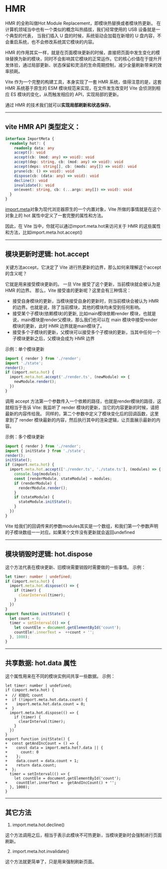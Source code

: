 # HMR
HMR 的全称叫做Hot Module Replacement，即模块热替换或者模块热更新。
在计算机领域当中也有一个类似的概念叫热插拔，我们经常使用的 USB 设备就是一个典型的代表，
当我们插入 U 盘的时候，系统驱动会加载在新增的 U 盘内容，不会重启系统，也不会修改系统其它模块的内容。

HMR 的作用其实一样，就是在页面模块更新的时候，直接把页面中发生变化的模块替换为新的模块，同时不会影响其它模块的正常运作。它的核心价值在于​​提升开发体验​​，通过局部更新、状态保留和灵活的生命周期控制，减少全量刷新带来的效率损耗。

Vite 作为一个完整的构建工具，本身实现了一套 HMR 系统，值得注意的是，这套 HMR 系统基于原生的 ESM 模块规范来实现，在文件发生改变时 Vite 会侦测到相应 ES 模块的变化，从而触发相应的 API，实现局部的更新。

通过 HMR 的技术我们就可以<strong>实现局部刷新和状态保存</strong>。

---

## vite HMR API 类型定义：
```ts
interface ImportMeta {
  readonly hot?: {
    readonly data: any
    accept(): void
    accept(cb: (mod: any) => void): void
    accept(dep: string, cb: (mod: any) => void): void
    accept(deps: string[], cb: (mods: any[]) => void): void
    prune(cb: () => void): void
    dispose(cb: (data: any) => void): void
    decline(): void
    invalidate(): void
    on(event: string, cb: (...args: any[]) => void): void
  }
}
```
[import.meta](https://developer.mozilla.org/en-US/docs/Web/JavaScript/Reference/Operators/import.meta)对象为现代浏览器原生的一个内置对象，Vite 所做的事情就是在这个对象上的 hot 属性中定义了一套完整的属性和方法。

因此，在 Vite 当中，你就可以通过import.meta.hot来访问关于 HMR 的这些属性和方法，比如import.meta.hot.accept()

---

## 模块更新时逻辑: hot.accept
关键方法accept，它决定了 Vite 进行热更新的边界，那么如何来理解这个accept的含义呢？

它就是用来接受模块更新的。 一旦 Vite 接受了这个更新，当前模块就会被认为是 HMR 的边界。
那么，Vite 接受谁的更新呢？这里会有三种情况：
- 接受自身模块的更新，当模块接受自身的更新时，则当前模块会被认为 HMR 的边界。也就是说，除了当前模块，其他的模块均未受到任何影响。
- 接受某个子模块(依赖模块)的更新, 比如main模块依赖render 模块，也就是说，main模块是render父模块，那么我们也可以在 main 模块中接受render模块的更新，此时 HMR 边界就是main模块了。
- 接受多个子模块的更新，父模块可以接受多个子模块的更新，当其中任何一个子模块更新之后，父模块会成为 HMR 边界

示例：单个模块更新
```ts
import { render } from './render';
import './state';
render();
if (import.meta.hot) {
  import.meta.hot.accept('./render.ts', (newModule) => {
    newModule.render();
  })
}
```
调用 accept 方法第一个参数传入一个依赖的路径，也就是render模块的路径，这就相当于告诉 Vite: 
我监听了 render 模块的更新，当它的内容更新的时候，请把最新的内容传给我。
同样的，第二个参数中定义了模块变化后的回调函数，这里拿到了 render 模块最新的内容，然后执行其中的渲染逻辑，让页面展示最新的内容。


示例：多个模块更新
```ts
import { render } from './render';
import { initState } from './state';
render();
initState();
if (import.meta.hot) {
  import.meta.hot.accept(['./render.ts', './state.ts'], (modules) => {
    console.log(modules);
    const [renderModule, stateModule] = modules;
    if (renderModule) {
      renderModule.render();
    }
    if (stateModule) {
      stateModule.initState();
    }
  })
}
```
Vite 给我们的回调传来的参数modules其实是一个数组，和我们第一个参数声明的子模块数组一一对应。如果某个文件没有更新就会返回undefined

---

## 模块销毁时逻辑: hot.dispose
这个方法代表在模块更新、旧模块需要销毁时需要做的一些事情。
示例：
```ts
let timer: number | undefined;
if (import.meta.hot) {
  import.meta.hot.dispose(() => {
    if (timer) {
      clearInterval(timer);
    }
  })
}
export function initState() {
  let count = 0;
  timer = setInterval(() => {
    let countEle = document.getElementById('count');
    countEle!.innerText =  ++count + '';
  }, 1000);
}
```

---

## 共享数据: hot.data 属性
这个属性用来在不同的模块实例间共享一些数据。
示例：
```
let timer: number | undefined;
if (import.meta.hot) {
+  // 初始化 count
+  if (!import.meta.hot.data.count) {
+    import.meta.hot.data.count = 0;
+  }
  import.meta.hot.dispose(() => {
    if (timer) {
      clearInterval(timer);
    }
  })
}
export function initState() {
+  const getAndIncCount = () => {
+    const data = import.meta.hot?.data || {
+      count: 0
+    };
+    data.count = data.count + 1;
+    return data.count;
+  };
  timer = setInterval(() => {
    let countEle = document.getElementById('count');
+    countEle!.innerText =  getAndIncCount() + '';
  }, 1000);
}
```

---

## 其它方法
1. import.meta.hot.decline()

这个方法调用之后，相当于表示此模块不可热更新，当模块更新时会强制进行页面刷新。

2. import.meta.hot.invalidate()

这个方法就更简单了，只是用来强制刷新页面。

